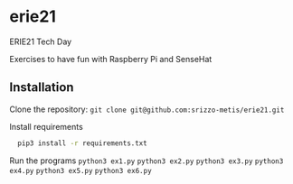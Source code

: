 # erie21
ERIE21 Tech Day

Exercises to have fun with Raspberry Pi and SenseHat


## Installation

Clone the repository: `git clone git@github.com:srizzo-metis/erie21.git`

Install requirements
```bash
  pip3 install -r requirements.txt
```
Run the programs
`python3 ex1.py`
`python3 ex2.py`
`python3 ex3.py`
`python3 ex4.py`
`python3 ex5.py`
`python3 ex6.py`
    
